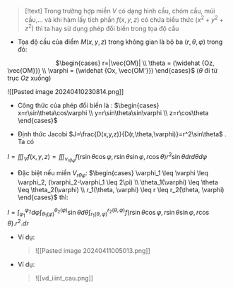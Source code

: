 
>[!text]
>Trong trường hợp miền $V$ có dạng hình cầu, chỏm cầu, múi cầu,... và khi hàm lấy tích phần $f(x,y,z)$ có chứa biểu thức $(x^2+y^2+z^2)$ thì ta hay sử dụng phép đổi biến trong tọa độ cầu

- Tọa độ cầu của điểm $M(x,y,z)$ trong không gian là bộ ba $(r,\theta,\varphi)$ trong đó:

$\hspace{3cm}$$\begin{cases} r=|\vec{OM}| \\ \theta = (\widehat {Oz, \vec{OM}}) \\ \varphi = (\widehat {Ox, \vec{OM'}}) \end{cases}$    ($\theta$ đi từ trục $Oz$ xuống) 

![[Pasted image 20240410230814.png]]

- Công thức của phép đổi biến là : $\begin{cases} x=r\sin\theta\cos\varphi \\ y=r\sin\theta\sin\varphi \\ z=r\cos\theta \end{cases}$ 

- Định thức Jacobi $J=\frac{D(x,y,z)}{D(r,\theta,\varphi)}=r^2\sin\theta$ . Ta có

$I = \displaystyle{\iiint_V f(x,y,z)} = \displaystyle{\iiint_{v_{r\theta\varphi}}f(r\sin\theta\cos\varphi,r\sin\theta\sin\varphi,r\cos\theta)r^2\sin\theta drd\theta d\varphi}$ 

- Đặc biệt nếu miền $V_{r\theta\varphi}$: $\begin{cases} \varphi_1 \leq \varphi \leq \varphi_2, (\varphi_2-\varphi_1 \leq 2\pi) \\ \theta_1(\varphi) \leq \theta \leq \theta_2(\varphi) \\ r_1(\theta, \varphi) \leq r \leq r_2(\theta, \varphi) \end{cases}$  thì:

$I =\displaystyle{\int_{\varphi_1}^{\varphi_2} d\varphi \int_{\theta_1(\varphi)}^{\theta_2(\varphi)} \sin\theta d\theta \int_{r_1(\theta, \varphi)}^{r_2(\theta, \varphi)} f(r\sin\theta\cos\varphi, r\sin\theta\sin\varphi, r\cos\theta).r^2.dr}$ 

- Ví dụ:
	>![[Pasted image 20240411005013.png]]
	
- Ví dụ:
	>![[vd_iiint_cau.png]]
	
